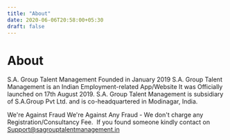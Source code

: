 ```yaml
---
title: "About"
date: 2020-06-06T20:58:00+05:30
draft: false
---
```


# About

S.A. Group Talent Management Founded in  January 2019
S.A. Group Talent Management is an Indian Employment-related App/Website It was Officially launched on 17th August 2019. S.A. Group Talent Management is subsidiary of S.A.Group Pvt Ltd. and is co-headquartered in Modinagar, India.


We're Against Fraud
We're Against Any Fraud - We don't charge
​any Registration/Consultancy Fee.
​
If you found someone kindly contact on Support@sagrouptalentmanagement.in
